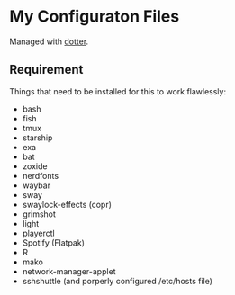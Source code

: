 # My Configuraton Files

Managed with [dotter](https://github.com/SuperCuber/dotter).

## Requirement

Things that need to be installed for this to work flawlessly:
- bash
- fish
- tmux
- starship
- exa
- bat
- zoxide
- nerdfonts
- waybar
- sway
- swaylock-effects (copr)
- grimshot
- light
- playerctl
- Spotify (Flatpak)
- R
- mako
- network-manager-applet
- sshshuttle (and porperly configured /etc/hosts file)
